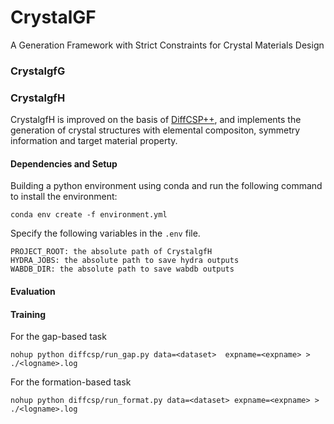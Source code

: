 # CrystalGF
A Generation Framework with Strict Constraints for Crystal Materials Design

### CrystalgfG


### CrystalgfH

CrystalgfH is improved on the basis of [DiffCSP++](https://github.com/jiaor17/DiffCSP-PP), and implements the generation of crystal structures with elemental compositon, symmetry information and target material property.


#### Dependencies and Setup

Building a python environment using conda and run the following command to install the environment:
```
conda env create -f environment.yml
```

Specify the following variables in the `.env` file.

```
PROJECT_ROOT: the absolute path of CrystalgfH
HYDRA_JOBS: the absolute path to save hydra outputs
WABDB_DIR: the absolute path to save wabdb outputs
```
#### Evaluation

#### Training
For the gap-based task
```
nohup python diffcsp/run_gap.py data=<dataset>  expname=<expname> > ./<logname>.log
```
For the formation-based task
```
nohup python diffcsp/run_format.py data=<dataset> expname=<expname> > ./<logname>.log
```




